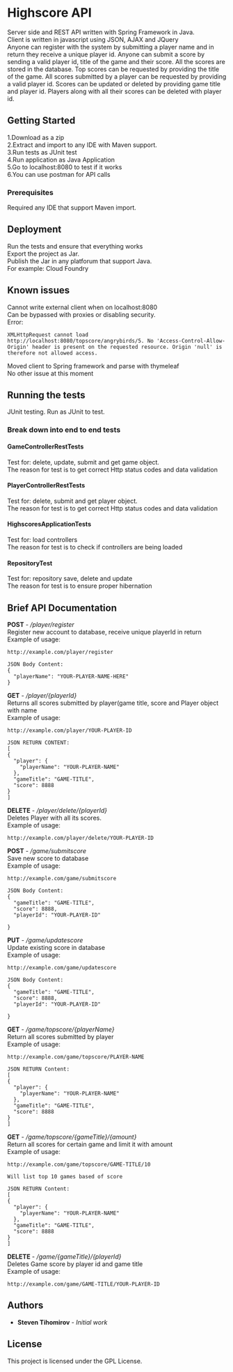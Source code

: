# Highscore API

Server side and REST API written with Spring Framework in Java.
<br/>
Client is written in javascript using JSON, AJAX and JQuery
<br/>
Anyone can register with the system by submitting a player name and in return they receive a unique player id. Anyone can submit a score by sending a valid player id, title of the game and their score. All the scores are stored in the database. Top scores can be requested by providing the title of the game. All scores submitted by a player can be requested by providing a valid player id. Scores can be updated or deleted by providing game title and player id. Players along with all their scores can be deleted with player id.
<br/>



## Getting Started
1.Download as a zip
<br/>
2.Extract and import to any IDE with Maven support.
<br/>
3.Run tests as JUnit test
<br/>
4.Run application as Java Application
<br/>
5.Go to localhost:8080 to test if it works
<br/>
6.You can use postman for API calls



### Prerequisites

Required any IDE that support Maven import.

## Deployment

Run the tests and ensure that everything works
<br/>
Export the project as Jar.
<br/>
Publish the Jar in any platforum that support Java.
<br/>
For example: Cloud Foundry
## Known issues

Cannot write external client when on localhost:8080
<br/>
Can be bypassed with proxies or disabling security.
<br/>
Error: 
```
XMLHttpRequest cannot load http://localhost:8080/topscore/angrybirds/5. No 'Access-Control-Allow-Origin' header is present on the requested resource. Origin 'null' is therefore not allowed access.
```
Moved client to Spring framework and parse with thymeleaf
</br>
No other issue at this moment


## Running the tests

JUnit testing. Run as JUnit to test.

### Break down into end to end tests

#### GameControllerRestTests
Test for: delete, update, submit and get game object.
<br/>
The reason for test is to get correct Http status codes and data validation

#### PlayerControllerRestTests
Test for: delete, submit and get player object.
<br/>
The reason for test is to get correct Http status codes and data validation

#### HighscoresApplicationTests
Test for: load controllers
<br/>
The reason for test is to check if controllers are being loaded

#### RepositoryTest
Test for: repository save, delete and update
<br/>
The reason for test is to ensure proper hibernation




## Brief API Documentation

**POST** - */player/register*
<br/>
Register new account to database, receive unique playerId in return
<br/>
Example of usage: 
```
http://example.com/player/register

JSON Body Content: 
{
  "playerName": "YOUR-PLAYER-NAME-HERE"
}

```

**GET** - */player/{playerId}*
<br/>
Returns all scores submitted by player(game title, score and Player object with name
<br/>
Example of usage: 
```
http://example.com/player/YOUR-PLAYER-ID

JSON RETURN CONTENT:
[
{
  "player": {
    "playerName": "YOUR-PLAYER-NAME"
  },
  "gameTitle": "GAME-TITLE",
  "score": 8888
}
]
```

**DELETE** - */player/delete/{playerId}*
<br/>
Deletes Player with all its scores.
<br/>
Example of usage: 
```
http://example.com/player/delete/YOUR-PLAYER-ID

```

**POST** - */game/submitscore*
<br/>
Save new score to database
<br/>
Example of usage: 
```
http://example.com/game/submitscore

JSON Body Content: 
{
  "gameTitle": "GAME-TITLE",
  "score": 8888,
  "playerId": "YOUR-PLAYER-ID"
  
}

```

**PUT** - */game/updatescore*
<br/>
Update existing score in database
<br/>
Example of usage: 
```
http://example.com/game/updatescore

JSON Body Content: 
{
  "gameTitle": "GAME-TITLE",
  "score": 8888,
  "playerId": "YOUR-PLAYER-ID"
  
}

```

**GET** - */game/topscore/{playerName}*
<br/>
Return all scores submitted by player
<br/>
Example of usage: 
```
http://example.com/game/topscore/PLAYER-NAME

JSON RETURN Content: 
[
{
  "player": {
    "playerName": "YOUR-PLAYER-NAME"
  },
  "gameTitle": "GAME-TITLE",
  "score": 8888
}
]

```

**GET** - */game/topscore/{gameTitle}/{amount}*
<br/>
Return all scores for certain game and limit it with amount
<br/>
Example of usage: 
```
http://example.com/game/topscore/GAME-TITLE/10

Will list top 10 games based of score

JSON RETURN Content: 
[
{
  "player": {
    "playerName": "YOUR-PLAYER-NAME"
  },
  "gameTitle": "GAME-TITLE",
  "score": 8888
}
]

```

**DELETE** - */game/{gameTitle}/{playerId}*
<br/>
Deletes Game score by player id and game title
<br/>
Example of usage: 
```
http://example.com/game/GAME-TITLE/YOUR-PLAYER-ID

```


## Authors

* **Steven Tihomirov** - *Initial work* 


## License

This project is licensed under the GPL License.
